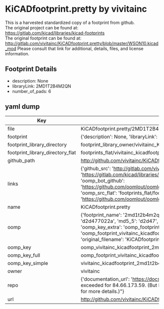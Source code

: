 # KiCADfootprint.pretty by vivitainc  
This is a harvested standardized copy of a footprint from github.  
The original project can be found at:  
https://gitlab.com/kicad/libraries/kicad-footprints  
The original footprint can be found at:
http://gitlab.com/vivitainc/KiCADfootprint.pretty/blob/master/WSON10.kicad_mod
Please consult that link for additional, details, files, and license information.  
## Footprint Details
* description: None  
* libraryLink: 2MD1T2B4M2QN  
* number_of_pads: 6  
## yaml dump  
| Key | Value |  
| --- | --- |  
| file | KiCADfootprint.pretty/2MD1T2B4M2QN.kicad_mod |  
| footprint | {'description': None, 'libraryLink': '2MD1T2B4M2QN', 'number_of_pads': 6} |  
| footprint_library_directory | footprint_library_owner/vivitainc_KiCADfootprint.pretty |  
| footprint_library_directory_flat | footprints_flat/vivitainc_kicadfootprint_2md1t2b4m2qn/working |  
| github_path | http://github.com/vivitainc/KiCADfootprint.pretty/blob/master/2MD1T2B4M2QN.kicad_mod |  
| links | {'github_src': 'http://gitlab.com/vivitainc/KiCADfootprint.pretty/blob/master/WSON10.kicad_mod', 'github_src_repo': 'https://gitlab.com/kicad/libraries/kicad-footprints', 'oomp_bot': 'footprints/vivitainc_kicadfootprint_2md1t2b4m2qn/working', 'oomp_bot_github': 'https://github.com/oomlout/oomlout_oomp_footprint_bot/tree/main/footprints/vivitainc_kicadfootprint_2md1t2b4m2qn/working', 'oomp_src_flat': 'footprints_flat/footprints_flat/vivitainc_kicadfootprint_2md1t2b4m2qn/working', 'oomp_src_flat_github': 'https://github.com/oomlout/oomlout_oomp_footprint_src/tree/main/footprints_flat/vivitainc_kicadfootprint_2md1t2b4m2qn/working'} |  
| name | KiCADfootprint.pretty |  
| oomp | {'footprint_name': '2md1t2b4m2qn', 'library_name': 'kicadfootprint', 'md5': 'd2d477022aa0ff2f1395d1e64ab6f224', 'md5_10': 'd2d477022a', 'md5_5': 'd2d47', 'md5_6': 'd2d477', 'oomp_key': 'oomp_vivitainc_kicadfootprint_2md1t2b4m2qn', 'oomp_key_extra': 'oomp_footprint_vivitainc_kicadfootprint_2md1t2b4m2qn', 'oomp_key_full': 'oomp_footprint_vivitainc_kicadfootprint_2md1t2b4m2qn_d2d477', 'oomp_key_simple': 'vivitainc_kicadfootprint_2md1t2b4m2qn', 'original_filename': 'KiCADfootprint.pretty/2MD1T2B4M2QN.kicad_mod', 'owner_name': 'vivitainc'} |  
| oomp_key | oomp_vivitainc_kicadfootprint_2md1t2b4m2qn |  
| oomp_key_full | oomp_footprint_vivitainc_kicadfootprint_2md1t2b4m2qn |  
| oomp_key_simple | vivitainc_kicadfootprint_2md1t2b4m2qn |  
| owner | vivitainc |  
| repo | {'documentation_url': 'https://docs.github.com/rest/overview/resources-in-the-rest-api#rate-limiting', 'message': "API rate limit exceeded for 84.66.173.59. (But here's the good news: Authenticated requests get a higher rate limit. Check out the documentation for more details.)"} |  
| url | http://github.com/vivitainc/KiCADfootprint.pretty |  


